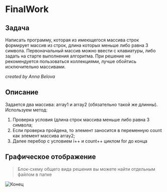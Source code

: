 # FinalWork

## Задача
Написать программу, которая из имеющегося массива строк формирует массив из строк, длина которых меньше либо равна 3 символа. Первоначальный массив можно ввести с клавиатуры, либо задать на старте выполнения алгоритма. При решение не рекомендуется пользоваться коллекциями, лучше обойтись исключительно массивами.

*created by Anna Belova*

## Описание

Задается два массива: array1 и array2 (обязательно такой же длинны). Используем метод: 
1. Проверка условия (длина строк массива меньше либо равна 3 символа;
2. Если проверка пройдена, то элемент заносится в переменную count как элемент массива array2;
3. Далее перебор с условием i++ и count++ циклом for до конца

## Графическое отображение

> Блок-схему общего вида решения вы можете найти отдельным файлом в папке
> 
![Конец](https://kartinkin.net/uploads/posts/2022-02/1646010800_1-kartinkin-net-p-konets-kartinki-1.jpg)
